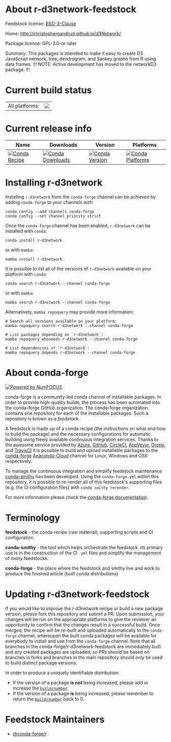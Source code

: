 About r-d3network-feedstock
===========================

Feedstock license: [BSD-3-Clause](https://github.com/conda-forge/r-d3network-feedstock/blob/main/LICENSE.txt)

Home: http://christophergandrud.github.io/d3Network/

Package license: GPL-3.0-or-later

Summary: This packages is intended to make it easy to create D3 JavaScript network, tree, dendrogram, and Sankey graphs from R using data frames. !!! NOTE: Active development has moved to the networkD3 package. !!!

Current build status
====================


<table><tr><td>All platforms:</td>
    <td>
      <a href="https://dev.azure.com/conda-forge/feedstock-builds/_build/latest?definitionId=8893&branchName=main">
        <img src="https://dev.azure.com/conda-forge/feedstock-builds/_apis/build/status/r-d3network-feedstock?branchName=main">
      </a>
    </td>
  </tr>
</table>

Current release info
====================

| Name | Downloads | Version | Platforms |
| --- | --- | --- | --- |
| [![Conda Recipe](https://img.shields.io/badge/recipe-r--d3network-green.svg)](https://anaconda.org/conda-forge/r-d3network) | [![Conda Downloads](https://img.shields.io/conda/dn/conda-forge/r-d3network.svg)](https://anaconda.org/conda-forge/r-d3network) | [![Conda Version](https://img.shields.io/conda/vn/conda-forge/r-d3network.svg)](https://anaconda.org/conda-forge/r-d3network) | [![Conda Platforms](https://img.shields.io/conda/pn/conda-forge/r-d3network.svg)](https://anaconda.org/conda-forge/r-d3network) |

Installing r-d3network
======================

Installing `r-d3network` from the `conda-forge` channel can be achieved by adding `conda-forge` to your channels with:

```
conda config --add channels conda-forge
conda config --set channel_priority strict
```

Once the `conda-forge` channel has been enabled, `r-d3network` can be installed with `conda`:

```
conda install r-d3network
```

or with `mamba`:

```
mamba install r-d3network
```

It is possible to list all of the versions of `r-d3network` available on your platform with `conda`:

```
conda search r-d3network --channel conda-forge
```

or with `mamba`:

```
mamba search r-d3network --channel conda-forge
```

Alternatively, `mamba repoquery` may provide more information:

```
# Search all versions available on your platform:
mamba repoquery search r-d3network --channel conda-forge

# List packages depending on `r-d3network`:
mamba repoquery whoneeds r-d3network --channel conda-forge

# List dependencies of `r-d3network`:
mamba repoquery depends r-d3network --channel conda-forge
```


About conda-forge
=================

[![Powered by
NumFOCUS](https://img.shields.io/badge/powered%20by-NumFOCUS-orange.svg?style=flat&colorA=E1523D&colorB=007D8A)](https://numfocus.org)

conda-forge is a community-led conda channel of installable packages.
In order to provide high-quality builds, the process has been automated into the
conda-forge GitHub organization. The conda-forge organization contains one repository
for each of the installable packages. Such a repository is known as a *feedstock*.

A feedstock is made up of a conda recipe (the instructions on what and how to build
the package) and the necessary configurations for automatic building using freely
available continuous integration services. Thanks to the awesome service provided by
[Azure](https://azure.microsoft.com/en-us/services/devops/), [GitHub](https://github.com/),
[CircleCI](https://circleci.com/), [AppVeyor](https://www.appveyor.com/),
[Drone](https://cloud.drone.io/welcome), and [TravisCI](https://travis-ci.com/)
it is possible to build and upload installable packages to the
[conda-forge](https://anaconda.org/conda-forge) [Anaconda-Cloud](https://anaconda.org/)
channel for Linux, Windows and OSX respectively.

To manage the continuous integration and simplify feedstock maintenance
[conda-smithy](https://github.com/conda-forge/conda-smithy) has been developed.
Using the ``conda-forge.yml`` within this repository, it is possible to re-render all of
this feedstock's supporting files (e.g. the CI configuration files) with ``conda smithy rerender``.

For more information please check the [conda-forge documentation](https://conda-forge.org/docs/).

Terminology
===========

**feedstock** - the conda recipe (raw material), supporting scripts and CI configuration.

**conda-smithy** - the tool which helps orchestrate the feedstock.
                   Its primary use is in the construction of the CI ``.yml`` files
                   and simplify the management of *many* feedstocks.

**conda-forge** - the place where the feedstock and smithy live and work to
                  produce the finished article (built conda distributions)


Updating r-d3network-feedstock
==============================

If you would like to improve the r-d3network recipe or build a new
package version, please fork this repository and submit a PR. Upon submission,
your changes will be run on the appropriate platforms to give the reviewer an
opportunity to confirm that the changes result in a successful build. Once
merged, the recipe will be re-built and uploaded automatically to the
`conda-forge` channel, whereupon the built conda packages will be available for
everybody to install and use from the `conda-forge` channel.
Note that all branches in the conda-forge/r-d3network-feedstock are
immediately built and any created packages are uploaded, so PRs should be based
on branches in forks and branches in the main repository should only be used to
build distinct package versions.

In order to produce a uniquely identifiable distribution:
 * If the version of a package **is not** being increased, please add or increase
   the [``build/number``](https://docs.conda.io/projects/conda-build/en/latest/resources/define-metadata.html#build-number-and-string).
 * If the version of a package **is** being increased, please remember to return
   the [``build/number``](https://docs.conda.io/projects/conda-build/en/latest/resources/define-metadata.html#build-number-and-string)
   back to 0.

Feedstock Maintainers
=====================

* [@conda-forge/r](https://github.com/conda-forge/r/)

